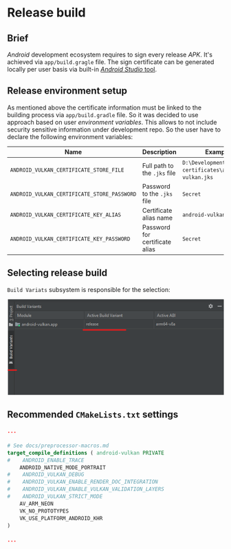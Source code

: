 # Release build

## Brief
_Android_ development ecosystem requires to sign every release _APK_. It's achieved via `app/build.gragle` file. The sign certificate can be generated locally per user basis via built-in [_Android Studio_ tool](https://developer.android.com/studio/publish/app-signing#generate-key).

## Release environment setup
As mentioned above the certificate information must be linked to the building process via `app/build.gradle` file. So it was decided to use approach based on user _environment variables_. This allows to not include security sensitive information under development repo. So the user have to declare the following environment variables:

Name | Description | Example
--- | --- | ---
`ANDROID_VULKAN_CERTIFICATE_STORE_FILE` | Full path to the `.jks` file | `D:\Development\android-certificates\android-vulkan.jks`
`ANDROID_VULKAN_CERTIFICATE_STORE_PASSWORD` | Password to the `.jks` file | `Secret`
`ANDROID_VULKAN_CERTIFICATE_KEY_ALIAS` | Certificate alias name | `android-vulkan`
`ANDROID_VULKAN_CERTIFICATE_KEY_PASSWORD` | Password for certificate alias | `Secret`

## Selecting release build
`Build Variats` subsystem is responsible for the selection:

<img src="./images/release-build-selector.png" width="629" />

## Recommended `CMakeLists.txt` settings

```cmake
...

# See docs/preprocessor-macros.md
target_compile_definitions ( android-vulkan PRIVATE
#    ANDROID_ENABLE_TRACE
    ANDROID_NATIVE_MODE_PORTRAIT
#    ANDROID_VULKAN_DEBUG
#    ANDROID_VULKAN_ENABLE_RENDER_DOC_INTEGRATION
#    ANDROID_VULKAN_ENABLE_VULKAN_VALIDATION_LAYERS
#    ANDROID_VULKAN_STRICT_MODE
    AV_ARM_NEON
    VK_NO_PROTOTYPES
    VK_USE_PLATFORM_ANDROID_KHR
)

...
```
